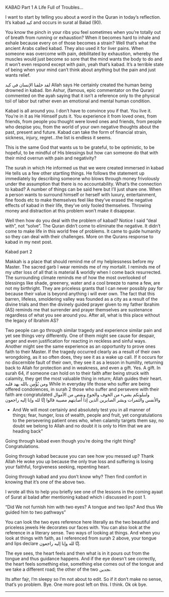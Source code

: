 
KABAD Part 1 
A Life Full of Troubles...

I want to start by telling you about a word in the Quran in today’s reflection. It’s kabad كبد and occurs in surat al Balad (90).

You know the pinch in your ribs you feel sometimes when you’re totally out of breath from running or exhaustion? When it becomes hard to inhale and exhale because every on of those becomes a strain? Well that’s what the ancient Arabs called kabad. They also used it for liver pains. When someone was overcome with pain, debilitated by exhaustion, whereby the muscles would just become so sore that the mind wants the body to do and it won’t even respond except with pain, yeah that’s kabad. It’s a terrible state of being when your mind can’t think about anything but the pain and just wants relief.

لقد خلقنا الإنسان في كبد
Allah says He certainly created the human being drowned in kabad. Ibn Ashur, (famous, epic commentator on the Quran) commented on the ayah saying that it isn’t a reference only to the physical toil of labor but rather even an emotional and mental human condition.

Kabad is all around you. I don’t have to convince you if that. You live it. You’re in it as He Himself puts it. You experience it from loved ones, from friends, from people you thought were loved ones and friends, from people who despise you, from the world of your own negative thoughts about the past, present and future. Kabad can take the form of financial strain, sickness, injury, regret...the list is endless it seems.

This is the same God that wants us to be grateful, to be optimistic, to be hopeful, to be mindful of His blessings but how can someone do that with their mind overrun with pain and negativity?

The surah in which He informed us that we were created immersed in kabad He tells us a few other startling things. He follows the statement up immediately by describing someone who blows through money frivolously under the assumption that there is no accountability. What’s the connection to kabad? A number of things can be said here but I’ll just share one. When a person wants to surround himself or herself with luxury, entertainment, fine foods etc to make themselves feel like they’ve erased the negative effects of kabad in their life, they’ve only fooled themselves. Throwing money and distraction at this problem won’t make it disappear.

Well then how do you deal with the problem of kabad? Notice I said “deal with”, not “solve”. The Quran didn’t come to eliminate the negative. It didn’t come to make life in this world free of problems. It came to guide humanity so they can deal with their challenges. More on the Qurans response to kabad in my next post.


Kabad part 2

Makkah is a place that should remind me of my helplessness before my Master. The sacred garb I wear reminds me of my mortalit. I reminds me of my utter loss of all that is material & worldly when I come back resurrected. The surrounding climate reminds me of how the most overlooked of blessings like shade, greenery, water and a cool breeze to name a few, are not my birthright. They are priceless grants that I can never possibly pay for because their value is beyond anything i will ever own. The fact that this barren, lifeless, smoldering valley was founded as a city as a result of the divine trials and then the divinely guided prayer given to my father Ibrahim (AS) reminds me that surrender and prayer themselves are sustenance regardless of what you see around you. After all, what is this place without the legacy of Ibrahim AS?










Two people can go through similar tragedy and experience similar pain and yet see things very differently. One of them might see cause for despair, anger and even justification for reacting in reckless and sinful ways. Another might see the same experience as an opportunity to prove ones faith to their Master. If the tragedy occurred clearly as a result of their own wrongdoing, as it so often does, they see it as a wake up call. If it occurs for no discernible fault of their own, they see it as a lesson in humility, returning back to Allah for protection and in weakness, and even a gift. Yes. A gift. In surah 64, if someone can hold on to their faith after being struck with calamity, they get the most valuable thing in return; Allah guides their heart. 
ومن يُؤْمِن بالله يهد قلبه
While in everyday life those who suffer are being offered condolences, in surah 2 those who suffer and persevere with their faith are congratulated 
ولنبلونكم بشيء من الخوف والجوع ونقص من الأموال والأنفس والثمرات وبشر الصابرين الذين إذا أصابتهم مصيبة قالوا إنَّا لله وإنا إليه راجعون
- And We will most certainly and absolutely test you in all manner of things; fear, hunger, loss of wealth, people and fruit, yet congratulations to the persevering patient ones who, when calamity targets them say, no doubt we belong to Allah and no doubt it is only to Him that we are heading back”

Going through kabad even though you’re doing the right thing? Congratulations.

Going through kabad because you can see how you messed up? Thank Allah He woke you up because the only true loss and suffering is losing your faithful, forgiveness seeking, repenting heart.

Going through kabad and you don’t know why? Then find comfort in knowing that it’s one of the above two.

I wrote all this to help you briefly see one of the lessons in the coming ayaat of Surat al balad after mentioning kabad which i discussed in post 1.

“Did We not furnish him with two eyes? A tongue and two lips? And thus We guided him to two pathways”

You can look the two eyes reference here literally as the two beautiful and priceless jewels He decorates our faces with. You can also look at the reference in a literary sense. Two ways of looking at things. And when you look at things with faith, as I referenced from surah 2 above, your tongue and lips declare إنَّا لله وإنا إليه راجعون.

The eye sees, the heart feels and then what is in it pours out from the tongue and thus guidance happens. And if the eye doesn’t see correctly, the heart feels something else, something else comes out of the tongue and we take a different road; the other of the two نجدين.

Its after fajr, I’m sleepy so I’m not about to edit. So if it don’t make no sense, that’s yo problem. Bye. One more post left on this. I think. Ok ok bye.


---------------------------------------------------
